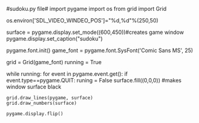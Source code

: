 #sudoku.py file#
import pygame
import os
from grid import Grid

os.environ['SDL_VIDEO_WINDEO_POS']="%d,%d"%(250,50)

surface = pygame.display.set_mode((600,450))#creates game window
pygame.display.set_caption("sudoku")

pygame.font.init()
game_font = pygame.font.SysFont('Comic Sans MS', 25)

grid = Grid(game_font)
running = True

while running:
    for event in pygame.event.get():
        if event.type==pygame.QUIT:
            runing = False
    surface.fill((0,0,0)) #makes window surface black

    grid.draw_lines(pygame, surface)
    grid.draw_numbers(surface)

    pygame.display.flip()

